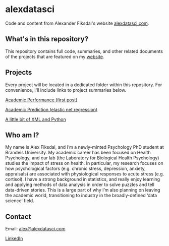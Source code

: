 # alexdatasci
Code and content from Alexander Fiksdal's website [alexdatasci.com](https://alexdatasci.com).

## What's in this repository?

This repository contains full code, summaries, and other related documents of the projects that are featured on my [website](https://alexdatasci.com). 

## Projects

Every project will be located in a dedicated folder within this repository. For convenience, I'll include links to project summaries below.

[Academic Performance (first post)](https://github.com/fiksdala/alexdatasci/blob/master/academic_performance/academic_performance.md)

[Academic Prediction (elastic net regression)](https://github.com/fiksdala/alexdatasci/blob/master/academic_prediction/academic_prediction.md#introduction)

[A little bit of XML and Python](https://github.com/fiksdala/alexdatasci/blob/master/navigating_xml/xml_navigation.md)

## Who am I?

My name is Alex Fiksdal, and I’m a newly-minted Psychology PhD student at Brandeis University. My academic career has been focused on Health Psychology, and our lab (the Laboratory for Biological Health Psychology) studies the impact of stress on health. In particular, my research focuses on how psychological factors (e.g. chronic stress, depression, anxiety, appraisals) are associated with physiological responses to acute stress (e.g. cortisol). I have a strong background in statistics, and really enjoy learning and applying methods of data analysis in order to solve puzzles and tell data-driven stories. This is a large part of why I’m also planning on leaving the academic world, transitioning to industry in the broadly-defined ‘data science’ field.

## Contact

Email: [alex@alexdatasci.com](mailto:alex@alexdatasci.com)

[LinkedIn](https://www.linkedin.com/in/alexander-fiksdal-03a56721/)
